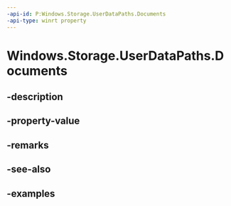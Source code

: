 ```yaml
---
-api-id: P:Windows.Storage.UserDataPaths.Documents
-api-type: winrt property
---
```


<!-- Property syntax.
public string Documents { get; }
-->

# Windows.Storage.UserDataPaths.Documents

## -description

## -property-value

## -remarks

## -see-also

## -examples

